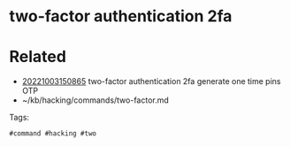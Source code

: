 # two-factor authentication 2fa

# Related

- [20221003150865](/zet/20221003150865/README.md) two-factor authentication 2fa generate one time pins OTP
- ~/kb/hacking/commands/two-factor.md

Tags:

    #command #hacking #two 
